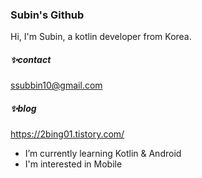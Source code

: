 ### Subin's Github

Hi, I'm Subin, a kotlin developer from Korea.
<!--
**sub101/sub101** is a ✨ _special_ ✨ repository because its `README.md` (this file) appears on your GitHub profile.

Here are some ideas to get you started:

- 🔭 I’m currently working on ...
- 🌱 I’m currently learning ...
- 👯 I’m looking to collaborate on ...
- 🤔 I’m looking for help with ...
- 💬 Ask me about ...
- 📫 How to reach me: ...
- 😄 Pronouns: ...
- ⚡ Fun fact: ...
-->
##### ✨contact 
ssubbin10@gmail.com  

##### ✨blog  
https://2bing01.tistory.com/  

- I’m currently learning Kotlin & Android
- I'm interested in Mobile

